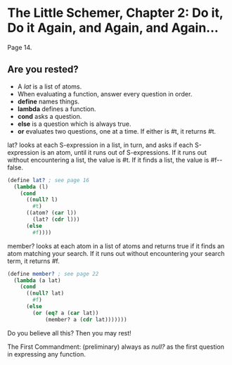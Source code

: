 # The Little Schemer, Chapter 2: Do it, Do it Again, and Again, and Again...
Page 14.

## Are you rested?

* A *lat* is a list of atoms.
* When evaluating a function, answer every question in order.
* **define** names things.
* **lambda** defines a function.
* **cond** asks a question.
* **else** is a question which is always true.
* **or** evaluates two questions, one at a time. If either is #t, it returns #t.

lat? looks at each S-expression in a list, in turn, and asks if each S-expression is an atom, until it runs out of S-expressions. If it runs out without encountering a list, the value is #t. If it finds a list, the value is #f--false.
```Scheme
(define lat? ; see page 16
  (lambda (l)
    (cond
      ((null? l)
        #t)
      ((atom? (car l))
        (lat? (cdr l)))
      (else
        #f))))
```

member? looks at each atom in a list of atoms and returns true if it finds an atom matching your search. If it runs out without encountering your search term, it returns #f.
```Scheme
(define member? ; see page 22
  (lambda (a lat)
    (cond
      ((null? lat)
        #f)
      (else
        (or (eq? a (car lat))
            (member? a (cdr lat)))))))
```
Do you believe all this? Then you may rest!

The First Commandment: (preliminary) always as *null?* as the first question in expressing any function.
